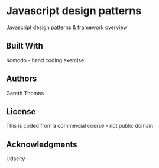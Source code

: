 # Javascript design patterns

Javascript design patterns & framework overview


## Built With

Komodo - hand coding exercise


## Authors

Gareth Thomas

## License

This is coded from a commercial course - not public domain

## Acknowledgments

Udacity
